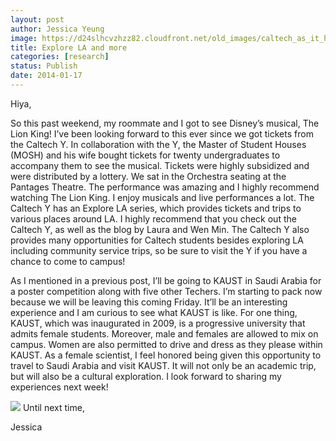 ```yaml
---
layout: post
author: Jessica Yeung
image: https://d24slhcvzhzz82.cloudfront.net/old_images/caltech_as_it_happens/6a0105349b8251970b019b04ce3dd7970d.jpg
title: Explore LA and more
categories: [research]
status: Publish
date: 2014-01-17
---
```



Hiya,

So this past weekend, my roommate and I got to see Disney’s musical, The Lion King! I’ve been looking forward to this ever since we got tickets from the Caltech Y. In collaboration with the Y, the Master of Student Houses (MOSH) and his wife bought tickets for twenty undergraduates to accompany them to see the musical. Tickets were highly subsidized and were distributed by a lottery. We sat in the Orchestra seating at the Pantages Theatre. The performance was amazing and I highly recommend watching The Lion King. I enjoy musicals and live performances a lot. The Caltech Y has an Explore LA series, which provides tickets and trips to various places around LA. I highly recommend that you check out the Caltech Y, as well as the blog by Laura and Wen Min. The Caltech Y also provides many opportunities for Caltech students besides exploring LA including community service trips, so be sure to visit the Y if you have a chance to come to campus!

As I mentioned in a previous post, I’ll be going to KAUST in Saudi Arabia for a poster competition along with five other Techers. I’m starting to pack now because we will be leaving this coming Friday. It’ll be an interesting experience and I am curious to see what KAUST is like. For one thing, KAUST, which was inaugurated in 2009, is a progressive university that admits female students. Moreover, male and females are allowed to mix on campus. Women are also permitted to drive and dress as they please within KAUST. As a female scientist, I feel honored being given this opportunity to travel to Saudi Arabia and visit KAUST. It will not only be an academic trip, but will also be a cultural exploration. I look forward to sharing my experiences next week!


![](https://d24slhcvzhzz82.cloudfront.net/old_images/caltech_as_it_happens/6a0105349b8251970b019b04ce3a18970d.jpg)
Until next time,

Jessica

